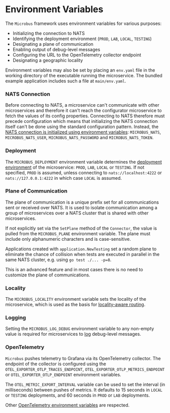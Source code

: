 # Environment Variables

The `Microbus` framework uses environment variables for various purposes:

* Initializing the connection to NATS
* Identifying the deployment environment (`PROD`, `LAB`, `LOCAL`, `TESTING`)
* Designating a plane of communication
* Enabling output of debug-level messages
* Configuring the URL to the OpenTelemetry collector endpoint
* Designating a geographic locality

Environment variables may also be set by placing an `env.yaml` file in the working directory of the executable running the microservice. The bundled example application includes such a file at `main/env.yaml`.

### NATS Connection

Before connecting to NATS, a microservice can't communicate with other microservices and therefore it can't reach the configurator microservice to fetch the values of its config properties. Connecting to NATS therefore must precede configuration which means that initializing the NATS connection itself can't be done using the standard configuration pattern. Instead, the [NATS connection is initialized using environment variables](../tech/nats-connection.md): `MICROBUS_NATS`, `MICROBUS_NATS_USER`, `MICROBUS_NATS_PASSWORD` and `MICROBUS_NATS_TOKEN`.

### Deployment

The `MICROBUS_DEPLOYMENT` environment variable determines the [deployment environment](../tech/deployments.md) of the microservice: `PROD`, `LAB`, `LOCAL` or `TESTING`. If not specified, `PROD` is assumed, unless connecting to `nats://localhost:4222` or `nats://127.0.0.1:4222` in which case `LOCAL` is assumed.

### Plane of Communication

The plane of communication is a unique prefix set for all communications sent or received over NATS.
It is used to isolate communication among a group of microservices over a NATS cluster
that is shared with other microservices.

If not explicitly set via the `SetPlane` method of the `Connector`, the value is pulled from the `MICROBUS_PLANE` environment variable. The plane must include only alphanumeric characters and is case-sensitive.

Applications created with `application.NewTesting` set a random plane to eliminate the chance of collision when tests are executed in parallel in the same NATS cluster, e.g. using `go test ./... -p=8`.

This is an advanced feature and in most cases there is no need to customize the plane of communications.

### Locality

The `MICROBUS_LOCALITY` environment variable sets the locality of the microservice, which is used as the basis for [locality-aware routing](../blocks/locality-aware-routing.md).

### Logging

Setting the `MICROBUS_LOG_DEBUG` environment variable to any non-empty value is required for microservices to [log](../blocks/logging.md) debug-level messages.
 
### OpenTelemetry

`Microbus` pushes telemetry to Grafana via its OpenTelemetry collector. The endpoint of the collector is configured using the `OTEL_EXPORTER_OTLP_TRACES_ENDPOINT`, `OTEL_EXPORTER_OTLP_METRICS_ENDPOINT` or `OTEL_EXPORTER_OTLP_ENDPOINT` environment variables.

The `OTEL_METRIC_EXPORT_INTERVAL` variable can be used to set the interval (in milliseconds) between pushes of metrics. It defaults to 15 seconds in `LOCAL` or `TESTING` deployments, and 60 seconds in `PROD` or `LAB` deployments.

Other [OpenTelemetry environment variables](https://opentelemetry.io/docs/languages/sdk-configuration/) are respected.
